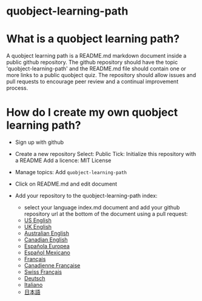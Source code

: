 # quobject-learning-path

# What is a quobject learning path?

A quobject learning path is a README.md markdown document inside a public github repository. The github repository should have the topic 'quobject-learning-path' and the README.md file should contain one or more links to a public quobject quiz. The repository should allow issues and pull requests to encourage peer review and a continual improvement process.

# How do I create my own quobject learning path?

- Sign up with github
- Create a new repository
  Select: Public
  Tick: Initialize this repository with a README
  Add a licence: MIT License
- Manage topics: Add `quobject-learning-path`
- Click on README.md and edit document
- Add your repository to the quobject-learning-path index:
  - select your language index.md document and add your github repository url at the bottom of the document using a pull request:

  * [US English](index/en-US/index.md)   
  * [UK English](index/en-GB/index.md)   
  * [Australian English](index/en-AU/index.md)   
  * [Canadian English](index/en-CA/index.md)   
  * [Española Europea](index/es-ES/index.md)   
  * [Español Mexicano](index/es-MX/index.md)   
  * [Français](index/fr-FR/index.md)   
  * [Canadienne Française](index/fr-CA/index.md)   
  * [Swiss Français](index/fr-CH/index.md)   
  * [Deutsch](index/de-DE/index.md)   
  * [Italiano](index/it-IT/index.md)   
  * [日本語](index/ja-JP/index.md)   

